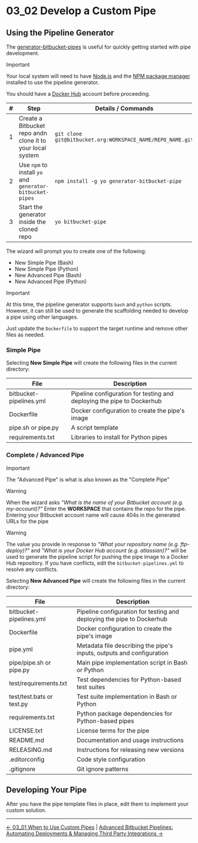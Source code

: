 # 03_02 Develop a Custom Pipe

## Using the Pipeline Generator

The [generator-bitbucket-pipes](https://www.npmjs.com/package/generator-bitbucket-pipe) is useful for quickly getting started with pipe development.

> [!IMPORTANT]
> Your local system will need to have [Node.js](https://nodejs.org/en) and the [NPM package manager](https://www.npmjs.com/) installed to use the pipeline generator.
>
> You should have a [Docker Hub](https://hub.docker.com/) account before proceeding.


| # | Step  | Details / Commands |
|---|-------|--------------------|
|1| Create a Bitbucket repo andn clone it to your local system | `git clone git@bitbucket.org:WORKSPACE_NAME/REPO_NAME.git` |
|2| Use `npm` to install `yo` and `generator-bitbucket-pipes` | `npm install -g yo generator-bitbucket-pipe` |
|3| Start the generator inside the cloned repo | `yo bitbucket-pipe` |

The wizard will prompt you to create one of the following:

- New Simple Pipe (Bash)
- New Simple Pipe (Python)
- New Advanced Pipe (Bash)
- New Advanced Pipe (Python)

> [!IMPORTANT]
> At this time, the pipeline generator supports `bash` and `python` scripts.  However, it can still be used to generate the scaffolding needed to develop a pipe using other languages.
>
> Just update the `Dockerfile` to support the target runtime and remove other files as needed.

### Simple Pipe

Selecting **New Simple Pipe** will create the following files in the current directory:

| File                    | Description |
|-------------------------|-------------|
| bitbucket-pipelines.yml | Pipeline configuration for testing and deploying the pipe to Dockerhub |
| Dockerfile              | Docker configuration to create the pipe's image |
| pipe.sh or pipe.py      | A script template |
| requirements.txt        | Libraries to install for Python pipes |

### Complete / Advanced Pipe

> [!IMPORTANT]
> The "Advanced Pipe" is what is also known as the "Complete Pipe"

> [!WARNING]
> When the wizard asks _"What is the name of your Bitbucket account (e.g. my-account)?"_ Enter the **WORKSPACE** that contains the repo for the pipe.  Entering your Bitbucket account name will cause 404s in the  generated URLs for the pipe

> [!WARNING]
> The value you provide in response to _"What your repository name (e.g. ftp-deploy)?"_ and _"What is your Docker Hub account (e.g. atlassian)?"_ will be used to generate the pipeline script for pushing the pipe image to a Docker Hub repository.  If you have conflicts, edit the `bitbucket-pipelines.yml` to resolve any conflicts.

Selecting **New Advanced Pipe** will create the following files in the current directory:

| File                      | Description |
|---------------------------|-------------|
| bitbucket-pipelines.yml   | Pipeline configuration for testing and deploying the pipe to Dockerhub |
| Dockerfile                | Docker configuration to create the pipe's image |
| pipe.yml                  | Metadata file describing the pipe's inputs, outputs and configuration |
| pipe/pipe.sh or pipe.py   | Main pipe implementation script in Bash or Python |
| test/requirements.txt     | Test dependencies for Python-based test suites |
| test/test.bats or test.py | Test suite implementation in Bash or Python |
| requirements.txt          | Python package dependencies for Python-based pipes |
| LICENSE.txt               | License terms for the pipe |
| README.md                 | Documentation and usage instructions |
| RELEASING.md              | Instructions for releasing new versions |
| .editorconfig             | Code style configuration |
| .gitignore                | Git ignore patterns |

## Developing Your Pipe

After you have the pipe template files in place, edit them to implement your custom solution.


<!-- FooterStart -->
---
[← 03_01 When to Use Custom Pipes](../03_01_when_to_use_custom_pipes/README.md) | [Advanced Bitbucket Pipelines: Automating Deployments & Managing Third Party Integrations →](../../README.md)
<!-- FooterEnd -->

